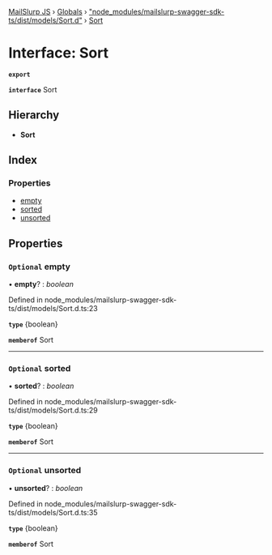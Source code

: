 [MailSlurp JS](../README.md) › [Globals](../globals.md) › ["node_modules/mailslurp-swagger-sdk-ts/dist/models/Sort.d"](../modules/_node_modules_mailslurp_swagger_sdk_ts_dist_models_sort_d_.md) › [Sort](_node_modules_mailslurp_swagger_sdk_ts_dist_models_sort_d_.sort.md)

# Interface: Sort

**`export`** 

**`interface`** Sort

## Hierarchy

* **Sort**

## Index

### Properties

* [empty](_node_modules_mailslurp_swagger_sdk_ts_dist_models_sort_d_.sort.md#optional-empty)
* [sorted](_node_modules_mailslurp_swagger_sdk_ts_dist_models_sort_d_.sort.md#optional-sorted)
* [unsorted](_node_modules_mailslurp_swagger_sdk_ts_dist_models_sort_d_.sort.md#optional-unsorted)

## Properties

### `Optional` empty

• **empty**? : *boolean*

Defined in node_modules/mailslurp-swagger-sdk-ts/dist/models/Sort.d.ts:23

**`type`** {boolean}

**`memberof`** Sort

___

### `Optional` sorted

• **sorted**? : *boolean*

Defined in node_modules/mailslurp-swagger-sdk-ts/dist/models/Sort.d.ts:29

**`type`** {boolean}

**`memberof`** Sort

___

### `Optional` unsorted

• **unsorted**? : *boolean*

Defined in node_modules/mailslurp-swagger-sdk-ts/dist/models/Sort.d.ts:35

**`type`** {boolean}

**`memberof`** Sort
